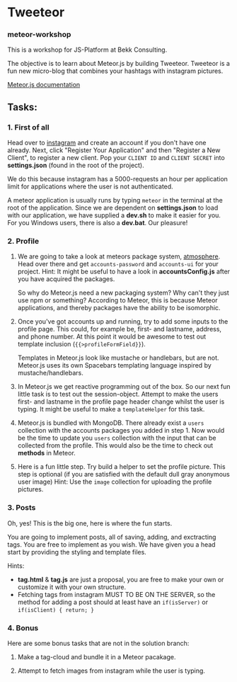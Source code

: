 # Tweeteor
### meteor-workshop

This is a workshop for JS-Platform at Bekk Consulting.

The objective is to learn about Meteor.js by building Tweeteor.
Tweeteor is a fun new micro-blog that combines your hashtags with instagram pictures.

[Meteor.js documentation](http://docs.meteor.com/#/full/)

## Tasks:

### 1. First of all

Head over to [instagram](https://instagram.com/developer/) and create an account if you don't have one already.
Next, click "Register Your Application" and then "Register a New Client", to register a new client.
Pop your `CLIENT ID` and `CLIENT SECRET` into **settings.json** (found in the root of the project).

We do this because instagram has a 5000-requests an hour per application limit for applications where the user is not authenticated.

A meteor application is usually runs by typing `meteor` in the terminal at the root of the application.
Since we are dependent on **settings.json** to load with our application, we have supplied a **dev.sh** to make it easier for you.
For you Windows users, there is also a **dev.bat**. Our pleasure!

### 2. Profile
1. We are going to take a look at meteors package system, [atmosphere](https://atmospherejs.com).
Head over there and get `accounts-password` and `accounts-ui` for your project.
Hint: It might be useful to have a look in **accountsConfig.js** after you have acquired the packages.

   So why do Meteor.js need a new packaging system? Why can't they just use npm or something?
   According to Meteor, this is because Meteor applications, and thereby packages have the ability to be isomorphic.

2. Once you've got accounts up and running, try to add some inputs to the profile page. This could, for example be, first- and lastname, address, and phone number.
At this point it would be awesome to test out template inclusion (`{{>profileFormField}}`).

   Templates in Meteor.js look like mustache or handlebars, but are not.
   Meteor.js uses its own Spacebars templating language inspired by mustache/handlebars.

3. In Meteor.js we get reactive programming out of the box.
So our next fun little task is to test out the session-object. Attempt to make the users first- and lastname in the profile page header change whilst the user is typing.
It might be useful to make a `templateHelper` for this task.

4. Meteor.js is bundled with MongoDB. There already exist a `users` collection with the accounts packages you added in step 1.
Now would be the time to update you `users` collection with the input that can be collected from the profile.
This would also be the time to check out **methods** in Meteor.

5. Here is a fun little step. Try build a helper to set the profile picture. This step is optional (if you are satisfied with the default dull gray anonymous user image)
Hint: Use the `image` collection for uploading the profile pictures.

### 3. Posts
Oh, yes! This is the big one, here is where the fun starts.

You are going to implement posts, all of saving, adding, and exctracting tags.
You are free to implement as you wish.
We have given you a head start by providing the styling and template files.

Hints:
- **tag.html** & **tag.js** are just a proposal, you are free to make your own or customize it with your own structure.
- Fetching tags from instagram MUST TO BE ON THE SERVER, so the method for adding a post should at least have an `if(isServer)` or `if(isClient) { return; }`


### 4. Bonus

Here are some bonus tasks that are not in the solution branch:

1. Make a tag-cloud and bundle it in a Meteor pacakage.

2. Attempt to fetch images from instagram while the user is typing.